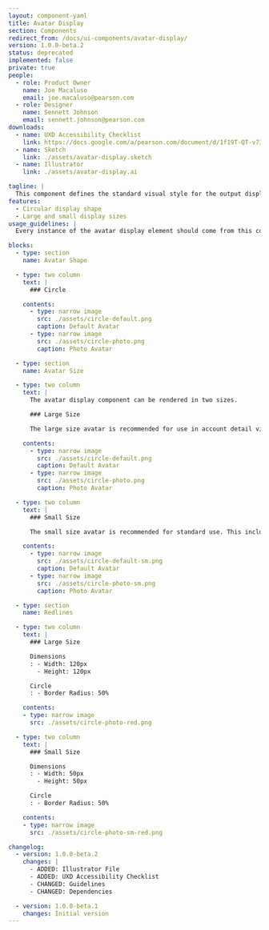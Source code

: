 ```yaml
---
layout: component-yaml
title: Avatar Display
section: Components
redirect_from: /docs/ui-components/avatar-display/
version: 1.0.0-beta.2
status: deprecated
implemented: false
private: true
people:
  - role: Product Owner
    name: Joe Macaluso
    email: joe.macaluso@pearson.com
  - role: Designer
    name: Sennett Johnson
    email: sennett.johnson@pearson.com
downloads:
  - name: UXD Accessibility Checklist
    link: https://docs.google.com/a/pearson.com/document/d/1f19T-QT-v73bswlOvjYYDrkpDS0uDfQ4AMnOP2no8nI/edit?usp=sharing
  - name: Sketch
    link: ./assets/avatar-display.sketch
  - name: Illustrator
    link: ./assets/avatar-display.ai

tagline: |
  This component defines the standard visual style for the output display of an avatar element.
features:
  - Circular display shape
  - Large and small display sizes
usage_guidelines: |
  Every instance of the avatar display element should come from this component.

blocks:
  - type: section
    name: Avatar Shape

  - type: two column
    text: |
      ### Circle

    contents:
      - type: narrow image
        src: ./assets/circle-default.png
        caption: Default Avatar
      - type: narrow image
        src: ./assets/circle-photo.png
        caption: Photo Avatar

  - type: section
    name: Avatar Size

  - type: two column
    text: |
      The avatar display component can be rendered in two sizes.

      ### Large Size

      The large size avatar is recommended for use in account detail view pages.

    contents:
      - type: narrow image
        src: ./assets/circle-default.png
        caption: Default Avatar
      - type: narrow image
        src: ./assets/circle-photo.png
        caption: Photo Avatar

  - type: two column
    text: |
      ### Small Size

      The small size avatar is recommended for standard use. This includes student rosters, submissions, communication, and account icons.

    contents:
      - type: narrow image
        src: ./assets/circle-default-sm.png
        caption: Default Avatar
      - type: narrow image
        src: ./assets/circle-photo-sm.png
        caption: Photo Avatar

  - type: section
    name: Redlines

  - type: two column
    text: |
      ### Large Size

      Dimensions
      : - Width: 120px
        - Height: 120px

      Circle
      : - Border Radius: 50%

    contents:
    - type: narrow image
      src: ./assets/circle-photo-red.png

  - type: two column
    text: |
      ### Small Size

      Dimensions
      : - Width: 50px
        - Height: 50px

      Circle
      : - Border Radius: 50%

    contents:
    - type: narrow image
      src: ./assets/circle-photo-sm-red.png

changelog:
  - version: 1.0.0-beta.2
    changes: |
      - ADDED: Illustrator File
      - ADDED: UXD Accessibility Checklist
      - CHANGED: Guidelines
      - CHANGED: Dependencies

  - version: 1.0.0-beta.1
    changes: Initial version
---
```

